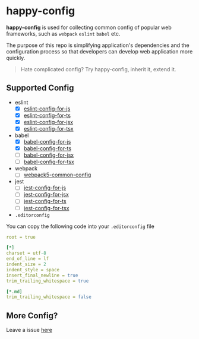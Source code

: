 # happy-config

**happy-config** is used for collecting common config of popular web frameworks, such as `webpack` `eslint` `babel` etc.

The purpose of this repo is simplifying application's dependencies and the configuration process so that developers can develop web application more quickly.

> Hate complicated config? Try happy-config, inherit it, extend it.

## Supported Config

- eslint
  - [x] [eslint-config-for-js](https://github.com/buyan302/happy-config/blob/main/packages/eslint-config-for-js/README.md)
  - [x] [eslint-config-for-ts](https://github.com/buyan302/happy-config/blob/main/packages/eslint-config-for-ts/README.md)
  - [x] [eslint-config-for-jsx](https://github.com/buyan302/happy-config/blob/main/packages/eslint-config-for-jsx/README.md)
  - [x] [eslint-config-for-tsx](https://github.com/buyan302/happy-config/blob/main/packages/eslint-config-for-tsx/README.md)

- babel
  - [x] [babel-config-for-js](https://github.com/buyan302/happy-config/blob/main/packages/babel-config-for-js/README.md)
  - [x] [babel-config-for-ts](https://github.com/buyan302/happy-config/blob/main/packages/babel-config-for-ts/README.md)
  - [ ] [babel-config-for-jsx](https://github.com/buyan302/happy-config/blob/main/packages/babel-config-for-jsx/README.md)
  - [ ] [babel-config-for-tsx](https://github.com/buyan302/happy-config/blob/main/packages/babel-config-for-tsx/README.md)

- webpack
  - [ ] [webpack5-common-config](https://github.com/buyan302/happy-config/blob/main/packages/webpack5-base-config/README.md)

- jest
  - [ ] [jest-config-for-js]()
  - [ ] [jest-config-for-jsx]()
  - [ ] [jest-config-for-ts]()
  - [ ] [jest-config-for-tsx]()

- `.editorconfig`

You can copy the following code into your `.editorconfig` file

```yml
root = true

[*]
charset = utf-8
end_of_line = lf
indent_size = 2
indent_style = space
insert_final_newline = true
trim_trailing_whitespace = true

[*.md]
trim_trailing_whitespace = false
```

## More Config?

Leave a issue [here](https://github.com/buyan302/happy-config/issues)
